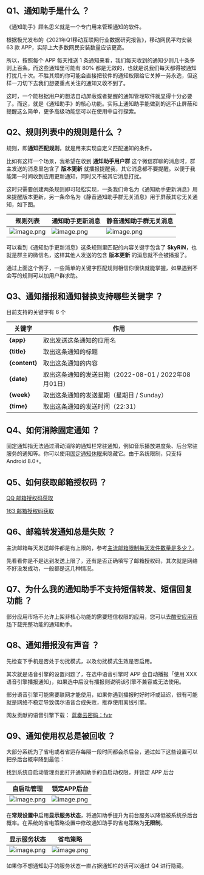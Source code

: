 ## Q1、通知助手是什么 ？

《通知助手》顾名思义就是一个专门用来管理通知的软件。

根据极光发布的《2021年Q1移动互联网行业数据研究报告》，移动网民平均安装 63 款 APP，实际上大多数网民安装数量应该更高。

所以，按照每个 APP 每天推送 1 条通知来看，我们每天收到的通知少则几十条多则上百条。而这些通知里可能有 80% 都是无效的，也就是说我们每天都得被通知打扰几十次。不胜其烦的你可能会直接把软件的通知权限给它关掉一劳永逸，但这样一刀切下去我们想要重点关注的通知又收不到了。

这时，一个能根据用户的想法自动屏蔽或者提醒的通知管理软件就显得十分必要了。而这，就是《通知助手》的核心功能。实际上通知助手能做到的远不止屏蔽和提醒这么简单，更多高级功能您可以在使用中自行探索。

## Q2、规则列表中的规则是什么 ？

规则，即**通知匹配规则**，就是用来实现自定义匹配通知的条件。

比如有这样一个场景，我希望在收到 **通知助手用户群** 这个微信群聊的消息时，群主发送的消息里包含了 **版本更新** 就播报提醒我，其它消息都不要提醒。以便于我能第一时间收到应用更新通知，同时又不被其它消息打扰。

这时只需要创建两条规则即可轻松实现，一条我们命名为《通知助手更新消息》用来提醒版本更新，另一条命名为《静音通知助手群无关消息》用于屏蔽其它无关通知，如下图。

| 规则列表 | 通知助手更新消息 | 静音通知助手群无关消息
| --- | --- | --- |
| ![image.png](https://p9-juejin.byteimg.com/tos-cn-i-k3u1fbpfcp/16216b7e2f0e4d36b2ce3a74c99bea84~tplv-k3u1fbpfcp-watermark.image?) | ![image.png](https://p1-juejin.byteimg.com/tos-cn-i-k3u1fbpfcp/ce7e287c6f14456e8d3b1ce22e519c57~tplv-k3u1fbpfcp-watermark.image?) | ![image.png](https://p6-juejin.byteimg.com/tos-cn-i-k3u1fbpfcp/867cf8fff6964844b1bde44886ec2cbb~tplv-k3u1fbpfcp-watermark.image?) 

可以看到《通知助手更新消息》这条规则里匹配的内容关键字包含了 **SkyRiN**，也就是群主的微信名，这样其他人发送的包含 **版本更新** 的消息就不会被播报了。

通过上面这个例子，一些简单的关键字匹配规则相信你很快就能掌握，如果遇到不会写的规则可以加用户群求助。

## Q3、通知播报和通知替换支持哪些关键字 ？

目前支持的关键字有 6 个

| 关键字 | 作用 |
| --- | --- |
| **{app}** | 取出发送这条通知的应用名 |
| **{title}** | 取出这条通知的标题 |
| **{content}** | 取出这条通知的内容 |
| **{date}** | 取出这条通知的发送日期（2022-08-01 / 2022年08月01日） |
| **{week}** | 取出这条通知的发送星期（星期日 / Sunday） |
| **{time}** | 取出这条通知的发送时间（22:31） |

## Q4、如何消除固定通知 ？

固定通知指无法通过滑动消除的通知栏常驻通知，例如音乐播放进度条、后台常驻服务的通知等。你可以使用[固定通知休眠](https://www.coolapk.com/apk/295154)来隐藏它。由于系统限制，只支持 Android 8.0+。

## Q5、如何获取邮箱授权码 ？

[QQ 邮箱授权码获取](https://service.mail.qq.com/cgi-bin/help?subtype=1&id=28&no=1001256)

[163 邮箱授权码获取](https://note.youdao.com/ynoteshare/index.html?id=f9fef46114fb922b45460f4f55d96853&type=note&_time=1648988095942)

## Q6、邮箱转发通知总是失败 ？

主流邮箱每天发送邮件都是有上限的，参考[主流邮箱限制每天发件数量是多少？](https://www.zhihu.com/question/23522774/answer/107362958)。

先看看你是不是达到发送上限了，还有是否正确填写了邮箱授权码，其次就是网络不好没发成功，一般都是这几种情况。

## Q7、为什么我的通知助手不支持短信转发、短信回复功能 ？

部分应用市场不允许上架非核心功能的需要短信权限的应用，您可以去[酷安应用市场](https://www.coolapk.com/apk/287887)下载完整功能的通知助手。

## Q8、通知播报没有声音 ？

先检查下手机是否处于勿扰模式，以及勿扰模式生效是否启用。

其次就是语音引擎的设置问题了，在选中语音引擎时 APP 会自动播报「使用 XXX 语音引擎播报通知」，如果选中后没有播报则说明该引擎不兼容或无法使用。

部分语音引擎可能需要联网才能使用，如果你遇到播报时好时坏或延迟，很有可能就是网络不稳定导致偶尔语音合成失败，推荐使用离线引擎。

网友贡献的语音引擎下载：
[蓝奏云密码：fvtr](https://wwd.lanzouy.com/b037alcod)

## Q9、通知使用权总是被回收 ？

大部分系统为了省电或者省运存每隔一段时间都会杀后台，通过如下这些设置可以把杀后台概率降到最低：

找到系统自启动管理页面打开通知助手的自启动权限，并锁定 APP 后台

| 自启动管理 | 锁定APP后台 |
| --- | --- |
| ![image.png](https://p3-juejin.byteimg.com/tos-cn-i-k3u1fbpfcp/1b1bfa36c9a84b52b6f0992c229e6687~tplv-k3u1fbpfcp-watermark.image?) | ![image.png](https://p1-juejin.byteimg.com/tos-cn-i-k3u1fbpfcp/179093ba26b14b63ac83ef065c809147~tplv-k3u1fbpfcp-watermark.image?) |

在**常规设置中**启用**显示服务状态**，将通知助手提升为前台服务以降低被系统杀后台概率。在系统的省电策略设置中修改通知助手的省电策略为**无限制**。

| 显示服务状态 | 省电策略 |
| --- | --- |
| ![image.png](https://p1-juejin.byteimg.com/tos-cn-i-k3u1fbpfcp/f78b733592c2451c979d7473b7652c9d~tplv-k3u1fbpfcp-watermark.image?) | ![image.png](https://p1-juejin.byteimg.com/tos-cn-i-k3u1fbpfcp/7b870e25f7ed45d8b56672f5e14cc45a~tplv-k3u1fbpfcp-watermark.image?) |

如果你不想通知助手的服务状态一直占据通知栏的话可以通过 Q4 进行隐藏。
